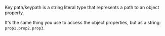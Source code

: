 Key path/keypath is a string literal type that represents a path to an object property.

It's the same thing you use to access the object properties, but as a string: `prop1.prop2.prop3`.
